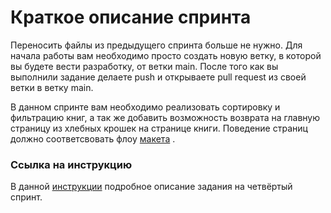 # Краткое описание спринта

Переносить файлы из предыдущего спринта больше не нужно. Для начала работы вам необходимо просто
создать новую ветку, в которой вы будете вести разработку, от ветки main. После того как вы
выполнили задание делаете push и открываете pull request из своей ветки в ветку main.

В данном спринте вам необходимо реализовать сортировку и фильтрацию книг, а так же добавить
возможность возврата на главную страницу из хлебных крошек на странице книги. Поведение страниц
должно соответсвовать
флоу [макета](https://www.figma.com/file/d8LhhLjMkaTfPvAcYQULNv/Library---students-file?node-id=3601%3A32185&t=WHYHy5dLhHhBpShp-0)
.

### Ссылка на инструкцию

В данной [инструкции](https://docs.google.com/document/d/1vgj_EIHl5IvVqNaPZChI07kBtkbLKaBh/edit)
подробное описание задания на четвёртый спринт.

